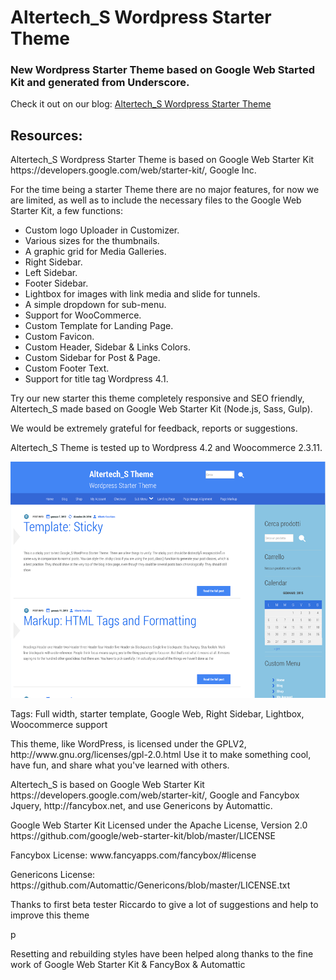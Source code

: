Altertech_S Wordpress Starter Theme
========
<h3>New Wordpress Starter Theme based on Google Web Started Kit and generated from Underscore.</h3>

<p>Check it out on our blog:
<a href="http://www.blog.altertech.it/altertech_s-wordpress-starter-theme-based-google-web-starter-kit/">
Altertech_S Wordpress Starter Theme
</a>
<p>

<h2>Resources:</h2>
<p>Altertech_S Wordpress Starter Theme is based on Google Web Starter Kit https://developers.google.com/web/starter-kit/, Google Inc.</p> 

<p>For the time being a starter Theme there are no major features, for now we are limited, as well as to include the necessary files to the Google Web Starter Kit, a few functions:</p>
<ul>
<li> Custom logo Uploader in Customizer. </li>
<li> Various sizes for the thumbnails. </li>
<li> A graphic grid for Media Galleries. </li>
<li> Right Sidebar. </li>
<li> Left Sidebar. </li>
<li> Footer Sidebar. </li>
<li> Lightbox for images with link media and slide for tunnels. </li>
<li> A simple dropdown for sub-menu. </li>
<li> Support for WooCommerce. </li>
<li> Custom Template for Landing Page. </li>
<li> Custom Favicon. </li>
<li> Custom Header, Sidebar & Links Colors. </li>
<li> Custom Sidebar for Post & Page. </li>
<li> Custom Footer Text. </li>
<li> Support for title tag Wordpress 4.1. </li>
</ul>

<p>Try our new starter this theme completely responsive and SEO friendly, Altertech_S made based on Google Web Starter Kit (Node.js, Sass, Gulp).</p> <p>We would be extremely grateful for feedback, reports or suggestions.</p>

<p>Altertech_S Theme is tested up to Wordpress 4.2 and Woocommerce 2.3.11.</p>

<img src="https://raw.githubusercontent.com/bigbabert/altertech_s/master/screenshot.png">

<p>Tags: Full width, starter template, Google Web, Right Sidebar, Lightbox, Woocommerce support</p>


<p>This theme, like WordPress, is licensed under the GPLV2, http://www.gnu.org/licenses/gpl-2.0.html
Use it to make something cool, have fun, and share what you've learned with others.</p>

<p>Altertech_S is based on Google Web Starter Kit https://developers.google.com/web/starter-kit/, Google and Fancybox Jquery, http://fancybox.net, and use Genericons by Automattic.</p> 

<p>Google Web Starter Kit Licensed under the Apache License, Version 2.0 https://github.com/google/web-starter-kit/blob/master/LICENSE</p>
<p>Fancybox License: www.fancyapps.com/fancybox/#license<p>
<p>Genericons License: https://github.com/Automattic/Genericons/blob/master/LICENSE.txt<p>

<p>Thanks to first beta tester Riccardo to give a lot of suggestions and help to improve this theme</p>p

<p>Resetting and rebuilding styles have been helped along thanks to the fine work of
Google Web Starter Kit & FancyBox & Automattic</p>
